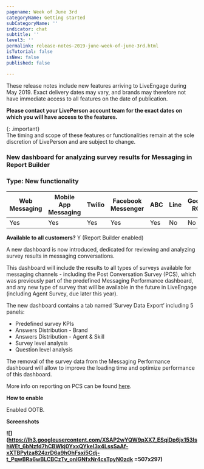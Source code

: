 ```yaml
---
pagename: Week of June 3rd
categoryName: Getting started
subCategoryName: ''
indicator: chat
subtitle: ''
level3: ''
permalink: release-notes-2019-june-week-of-june-3rd.html
isTutorial: false
isNew: false
published: false

---
```

These release notes include new features arriving to LiveEngage during May 2019. Exact delivery dates may vary, and brands may therefore not have immediate access to all features on the date of publication.

**Please contact your LivePerson account team for the exact dates on which you will have access to the features.**

{: .important}  
The timing and scope of these features or functionalities remain at the sole discretion of LivePerson and are subject to change.

### New dashboard for analyzing survey results for Messaging in Report Builder

### Type: New functionality

<div class="tablecontainer">

<table class="releasenotes">

<thead>

<tr class="categoryrow">

<th>Web Messaging</th>

<th>Mobile App Messaging</th>

<th>Twilio</th>

<th>Facebook Messenger</th>

<th>ABC</th>

<th>Line</th>

<th>Google RCS</th>

<th>Google My Business</th>

<th>WhatsApp Business</th>

<th>CM</th>

<th>WeChat</th>

<th>Chat</th>

</tr>

</thead>

<tbody>

<tr>

<td>Yes</td>

<td>Yes</td>

<td>Yes</td>

<td>Yes</td>

<td>Yes</td>

<td>No</td>

<td>No</td>

<td>No</td>

<td>No</td>

<td>No</td>

<td>No</td>

<td>No</td>

</tr>

</tbody>

</table>

</div>

**Available to all customers?** Y (Report Builder enabled)

A new dashboard is now introduced, dedicated for reviewing and analyzing survey results in messaging conversations.

This dashboard will include the results to all types of surveys available for messaging channels - including the Post Conversation Survey (PCS), which was previously part of the predefined Messaging Performance dashboard, and any new type of survey that will be available in the future in LiveEngage (including Agent Survey, due later this year).

The new dashboard contains a tab named ‘Survey Data Export’ including 5 panels:

* Predefined survey KPIs
* Answers Distribution - Brand
* Answers Distribution - Agent & Skill
* Survey level analysis
* Question level analysis

The removal of the survey data from the Messaging Performance dashboard will allow to improve the loading time and optimize performance of this dashboard.

More info on reporting on PCS can be found [here](https://knowledge.liveperson.com/data-reporting-messaging-messaging-dashboards-messaging-survey-dashboard.html).

**How to enable**

Enabled OOTB.

**Screenshots**

**![](https://lh3.googleusercontent.com/XSAP2wYQW9pXX7_ESqiDp6jx153IshWEt_6bNzfd7hCBWkj0YxxQYkel3x4LssSaAf-xXTBPyIza824zrD6a9hOhFsxi5Cdj-t_PqwBRa6wBLCBCzTv_onIGNfxNr4csTpyN0zdk =507x297)**

### 